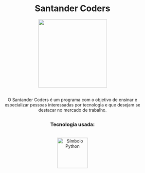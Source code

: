 <h1 align="center"> Santander Coders </h1>


<div align="center">

<img height="225em" src="https://mir-s3-cdn-cf.behance.net/project_modules/fs/e567cd90298327.5e149366928b2.gif">
</div>
 
<br>

<p align="center"> O Santander Coders é um programa com o objetivo de ensinar e especializar pessoas interessadas por tecnologia e que desejam se destacar no mercado de trabalho.</p>


##

<div align="center">

<h3 align="center">Tecnologia usada:</h3>

<br>

<img alt="Símbolo Python" height="100" width="100" src="https://cdn.jsdelivr.net/gh/devicons/devicon/icons/python/python-original-wordmark.svg"/>

</div>
